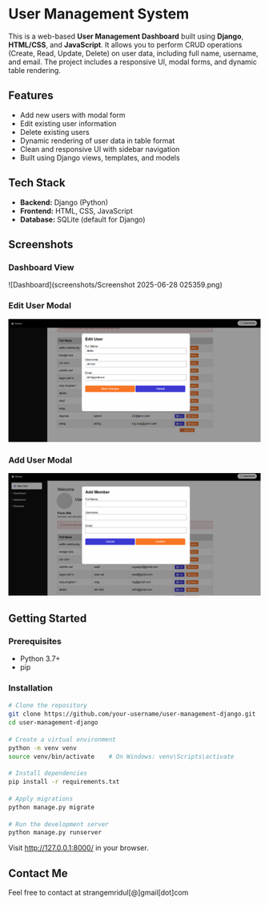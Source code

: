 # User Management System

This is a web-based **User Management Dashboard** built using **Django**, **HTML/CSS**, and **JavaScript**. It allows you to perform CRUD operations (Create, Read, Update, Delete) on user data, including full name, username, and email. The project includes a responsive UI, modal forms, and dynamic table rendering.

## Features

- Add new users with modal form
- Edit existing user information
- Delete existing users
- Dynamic rendering of user data in table format
- Clean and responsive UI with sidebar navigation
- Built using Django views, templates, and models

## Tech Stack

- **Backend:** Django (Python)
- **Frontend:** HTML, CSS, JavaScript
- **Database:** SQLite (default for Django)

## Screenshots

### Dashboard View
![Dashboard](screenshots/Screenshot 2025-06-28 025359.png)

### Edit User Modal
![Edit User](screenshots/Screenshot_2025-06-28_025419.png)

### Add User Modal
![Add User](screenshots/Screenshot_2025-06-28_025437.png)

## Getting Started

### Prerequisites

- Python 3.7+
- pip


### Installation

```bash
# Clone the repository
git clone https://github.com/your-username/user-management-django.git
cd user-management-django

# Create a virtual environment
python -m venv venv
source venv/bin/activate    # On Windows: venv\Scripts\activate

# Install dependencies
pip install -r requirements.txt

# Apply migrations
python manage.py migrate

# Run the development server
python manage.py runserver
```
Visit http://127.0.0.1:8000/ in your browser.
## Contact Me

Feel free to contact at strangemridul[@]gmail[dot]com

